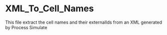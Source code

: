 # XML_To_Cell_Names
This file extract the cell names and their externalIds from an XML generated by Process Simulate
